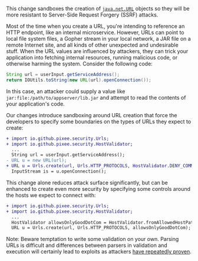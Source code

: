 This change sandboxes the creation of [`java.net.URL`](https://docs.oracle.com/en/java/javase/17/docs/api/java.base/java/net/URL.html) objects so they will be more resistant to Server-Side Request Forgery (SSRF) attacks.

Most of the time when you create a URL, you're intending to reference an HTTP endpoint, like an internal microservice. However, URLs can point to local file system files, a Gopher stream in your local network, a JAR file on a remote Internet site, and all kinds of other unexpected and undesirable stuff. When the URL values are influenced by attackers, they can trick your application into fetching internal resources, running malicious code, or otherwise harming the system. Consider the following code:

```java
String url = userInput.getServiceAddress();
return IOUtils.toString(new URL(url).openConnection());
```

In this case, an attacker could supply a value like `jar:file:/path/to/appserver/lib.jar` and attempt to read the contents of your application's code.

Our changes introduce sandboxing around URL creation that force the developers to specify some boundaries on the types of URLs they expect to create:

```diff
+ import io.github.pixee.security.Urls;
+ import io.github.pixee.security.HostValidator;
  ...
  String url = userInput.getServiceAddress();
- URL u = new URL(url);
+ URL u = Urls.create(url, Urls.HTTP_PROTOCOLS, HostValidator.DENY_COMMON_INFRASTRUCTURE_TARGETS);
  InputStream is = u.openConnection();
```

This change alone reduces attack surface significantly, but can be enhanced to create even more security by specifying some controls around the hosts we expect to connect with:

```diff
+ import io.github.pixee.security.Urls;
+ import io.github.pixee.security.HostValidator;
  ...
  HostValidator allowsOnlyGoodDotCom = HostValidator.fromAllowedHostPattern(Pattern.compile("good\\.com"));
  URL u = Urls.create(url, Urls.HTTP_PROTOCOLS, allowsOnlyGoodDotCom);
```

Note: Beware temptation to write some validation on your own. Parsing URLs is difficult and differences between parsers in validation and execution will certainly lead to exploits as attackers [have repeatedly proven](https://www.blackhat.com/docs/us-17/thursday/us-17-Tsai-A-New-Era-Of-SSRF-Exploiting-URL-Parser-In-Trending-Programming-Languages.pdf).
